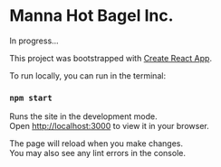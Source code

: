 

# Manna Hot Bagel Inc.

In progress...

This project was bootstrapped with [Create React App](https://github.com/facebook/create-react-app).


To run locally, you can run in the terminal:
### `npm start`

Runs the site in the development mode.\
Open [http://localhost:3000](http://localhost:3000) to view it in your browser.

The page will reload when you make changes.\
You may also see any lint errors in the console.

